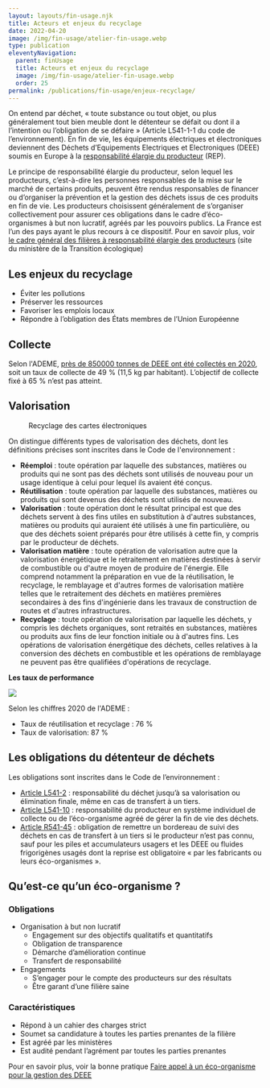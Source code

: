 ```yaml
---
layout: layouts/fin-usage.njk
title: Acteurs et enjeux du recyclage
date: 2022-04-20
image: /img/fin-usage/atelier-fin-usage.webp
type: publication
eleventyNavigation:
  parent: finUsage
  title: Acteurs et enjeux du recyclage
  image: /img/fin-usage/atelier-fin-usage.webp
  order: 25
permalink: /publications/fin-usage/enjeux-recyclage/
---
```


On entend par déchet, « toute substance ou tout objet, ou plus généralement tout bien meuble dont le détenteur se défait ou dont il a l’intention ou l’obligation de se défaire » (Article L541-1-1 du code de l’environnement). En fin de vie, les équipements électriques et électroniques deviennent des Déchets d’Equipements Electriques et Electroniques (DEEE) soumis en Europe à la [responsabilité élargie du producteur](https://expertises.ademe.fr/economie-circulaire/dechets/elements-contexte/filieres-a-responsabilite-elargie-producteurs-rep#:~:text=La%20Responsabilit%C3%A9%20Elargie%20du%20Producteur,%C3%A0%20leur%20fin%20de%20vie) (REP).

<div class="fr-highlight">

Le principe de responsabilité élargie du producteur, selon lequel les producteurs, c’est-à-dire les personnes responsables de la mise sur le marché de certains produits, peuvent être rendus responsables de financer ou d’organiser la prévention et la gestion des déchets issus de ces produits en fin de vie. Les producteurs choisissent généralement de s’organiser collectivement pour assurer ces obligations dans le cadre d’éco-organismes à but non lucratif, agréés par les pouvoirs publics. La France est l’un des pays ayant le plus recours à ce dispositif. Pour en savoir plus, voir [le cadre général des filières à responsabilité élargie des producteurs](https://www.ecologie.gouv.fr/cadre-general-des-filieres-responsabilite-elargie-des-producteurs) (site du ministère de la Transition écologique)

</div>

## Les enjeux du recyclage

* Éviter les pollutions
* Préserver les ressources
* Favoriser les emplois locaux
* Répondre à l’obligation des États membres de l’Union Européenne

## Collecte

Selon l'ADEME, [près de 850000 tonnes de DEEE ont été collectés en 2020](https://librairie.ademe.fr/dechets-economie-circulaire/5191-equipements-electriques-et-electroniques-donnees-2020.html), soit un taux de collecte de 49 % (11,5 kg par habitant). L’objectif de collecte fixé à 65 % n’est pas atteint.

## Valorisation

<figure class="fr-content-media" role="group" aria-label="© Légende de l‘image">
    <div class="fr-content-media__img">
        <img src="/img/fin-usage/cartes-et-puces.webp" class="fr-responsive-img" alt="" />
    </div>
    <figcaption class="fr-content-media__caption">Recyclage des cartes électroniques</figcaption>
</figure>


On distingue différents types de valorisation des déchets, dont les définitions précises sont inscrites dans le Code de l'environnement :

* **Réemploi** : toute opération par laquelle des substances, matières ou produits qui ne sont pas des déchets sont utilisés de nouveau pour un usage identique à celui pour lequel ils avaient été conçus.
* **Réutilisation** : toute opération par laquelle des substances, matières ou produits qui sont devenus des déchets sont utilisés de nouveau.
* **Valorisation** : toute opération dont le résultat principal est que des déchets servent à des fins utiles en substitution à d'autres substances, matières ou produits qui auraient été utilisés à une fin particulière, ou que des déchets soient préparés pour être utilisés à cette fin, y compris par le producteur de déchets.
* **Valorisation matière** : toute opération de valorisation autre que la valorisation énergétique et le retraitement en matières destinées à servir de combustible ou d'autre moyen de produire de l'énergie. Elle comprend notamment la préparation en vue de la réutilisation, le recyclage, le remblayage et d'autres formes de valorisation matière telles que le retraitement des déchets en matières premières secondaires à des fins d'ingénierie dans les travaux de construction de routes et d'autres infrastructures.
* **Recyclage** : toute opération de valorisation par laquelle les déchets, y compris les déchets organiques, sont retraités en substances, matières ou produits aux fins de leur fonction initiale ou à d'autres fins. Les opérations de valorisation énergétique des déchets, celles relatives à la conversion des déchets en combustible et les opérations de remblayage ne peuvent pas être qualifiées d'opérations de recyclage.

**Les taux de performance**

![](/img/fin-usage/taux-de-performance.webp)

Selon les chiffres 2020 de l'ADEME :

* Taux de réutilisation et recyclage : 76 %
* Taux de valorisation: 87 %

## Les obligations du détenteur de déchets

Les obligations sont inscrites dans le Code de l’environnement :

*	[Article L541-2](https://www.legifrance.gouv.fr/codes/article_lc/LEGIARTI000023268608/) : responsabilité du déchet jusqu’à sa valorisation ou élimination finale, même en cas de transfert à un tiers.
* [Article L541-10](https://www.legifrance.gouv.fr/codes/article_lc/LEGIARTI000041599099/) : responsabilité du producteur en système individuel de collecte ou de l’éco-organisme agréé de gérer la fin de vie des déchets.
* [Article R541-45](https://www.legifrance.gouv.fr/codes/article_lc/LEGIARTI000043308106) : obligation de remettre un bordereau de suivi des déchets en cas de transfert à un tiers si le producteur n’est pas connu, sauf pour les piles et accumulateurs usagers et les DEEE ou fluides frigorigènes usagés dont la reprise est obligatoire « par les fabricants ou leurs éco-organismes ».

## Qu’est-ce qu’un éco-organisme ?

### Obligations

* Organisation à but non lucratif
  * Engagement sur des objectifs qualitatifs et quantitatifs
  * Obligation de transparence
  * Démarche d’amélioration continue
  * Transfert de responsabilité
* Engagements
  * S’engager pour le compte des producteurs sur des résultats
  * Être garant d’une filière saine

### Caractéristiques

* Répond à un cahier des charges strict
* Soumet sa candidature à toutes les parties prenantes de la filière
* Est agréé par les ministères
* Est audité pendant l’agrément par toutes les parties prenantes

<div class="fr-highlight">

Pour en savoir plus, voir la bonne pratique [Faire appel à un éco-organisme pour la gestion des DEEE](https://ecoresponsable.numerique.gouv.fr/publications/bonnes-pratiques/fin-usage/eco-organisme-pour-gestion-deee/)

</div>

